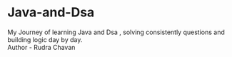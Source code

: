 # Java-and-Dsa
My Journey of learning Java and Dsa , solving consistently questions and building logic day by day.
<br>
Author - Rudra Chavan
